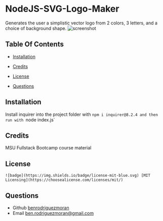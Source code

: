
# NodeJS-SVG-Logo-Maker
Generates the user a simplistic vector logo from 2 colors, 3 letters, and a choice of background shape.
![screenshot](./output/logo.svg)
## Table Of Contents
- [Installation](#installation)

- [Credits](#credits)
- [License](#license)
- [Questions](#questions)




## Installation 
Install inquirer into the project folder with `npm i inquirer@8.2.4 and then run with `node index.js`

## Credits 
MSU Fullstack Bootcamp course material
## License 

    ![badge](https://img.shields.io/badge/license-mit-blue.svg) [MIT Licensing](https://choosealicense.com/licenses/mit/)

## Questions
- Github [benrodriguezmoran](https://github.com/benrodriguezmoran) 
- Email [ben.rodriguezmoran@gmail.com](mailto:ben.rodriguezmoran@gmail.com)



